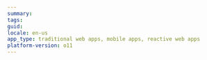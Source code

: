 ```yaml
---
summary: 
tags:
guid:
locale: en-us
app_type: traditional web apps, mobile apps, reactive web apps
platform-version: o11
---
```


# <title>

<--!
     
* The <title> should speak to the error message or symptom that the user sees. 
  
For example:
"ORA-01000: maximum open cursors exceeded" or "Application deployment takes too long after adding a new Entity Attribute".
-->
  
## Symptoms

<--!

 * Describe the impact of the issue as it presents to the end-user or to the developer. Think of all the manifestations and symptoms as opposed to the root cause.
     
For example:
"When publishing you may encounter the following error: <error>. You may see it when publishing a module in Service Studio, when publishing a solution in Service Center, or when deploying an app in LifeTime."

-->

## Causes

<--!

* If there is more than one cause, order the causes from the easiest to confirm to the most complex to confirm.
     
-->
  
### <Cause n>

<--!

* Replace <Cause n> with a short sentence that describes the cause
* Describe the root cause
* Explain how to confirm if this is the cause impacting the user

For example:
"### Database locks
It is also possible that locks in the tables prevent the foreign key from being created by simply causing a timeout as described above. In Oracle, you might even see the following error in the event of a lock:

ORA-00054: resource busy and acquire with NOWAIT specified or timeout expired

To check if this is the case, you should work with your Database Administrator to determine if there are locks that affect the publish operation and how to resolve them."

or
 
"### Circular dependencies 
A Delete Rule can loop back to the table being deleted, which would cause the database engine to follow the delete cascade path indefinitely.
You can create an entity diagram that includes both tables in the error, to confirm this hypotheses."
         
-->

#### Resolution

<--!

* Describe how to solve the issue so that the symptom disappears:
  * Describe the steps that the user needs to do to avoid or resolve the issue
  * Or link to existing documentation that already addresses the issue
  * As a last resort, recommend to open a support case

For example:
"Review the topology of the entity model such that either:

* one of the Foreign Key relationships doesn't exist
* one of the delete rules isn't “Delete”"

-->
  
### <Cause n+1>

#### Resolution
